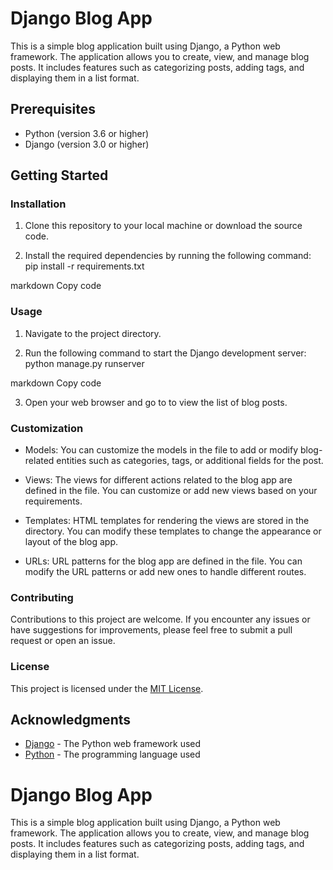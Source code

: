 # Django Blog App

This is a simple blog application built using Django, a Python web framework. The application allows you to create, view, and manage blog posts. It includes features such as categorizing posts, adding tags, and displaying them in a list format.

## Prerequisites

- Python (version 3.6 or higher)
- Django (version 3.0 or higher)

## Getting Started

### Installation

1. Clone this repository to your local machine or download the source code.

2. Install the required dependencies by running the following command:
pip install -r requirements.txt

markdown
Copy code

### Usage

1. Navigate to the project directory.

2. Run the following command to start the Django development server:
python manage.py runserver

markdown
Copy code

3. Open your web browser and go to  to view the list of blog posts.

### Customization

- Models: You can customize the models in the  file to add or modify blog-related entities such as categories, tags, or additional fields for the post.

- Views: The views for different actions related to the blog app are defined in the  file. You can customize or add new views based on your requirements.

- Templates: HTML templates for rendering the views are stored in the  directory. You can modify these templates to change the appearance or layout of the blog app.

- URLs: URL patterns for the blog app are defined in the  file. You can modify the URL patterns or add new ones to handle different routes.

### Contributing

Contributions to this project are welcome. If you encounter any issues or have suggestions for improvements, please feel free to submit a pull request or open an issue.

### License

This project is licensed under the [MIT License](LICENSE).

## Acknowledgments

- [Django](https://www.djangoproject.com/) - The Python web framework used
- [Python](https://www.python.org/) - The programming language used

# Django Blog App

This is a simple blog application built using Django, a Python web framework. The application allows you to create, view, and manage blog posts. It includes features such as categorizing posts, adding tags, and displaying them in a list format.
